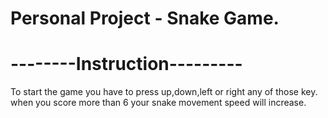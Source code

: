 # Personal Project - Snake Game.

# --------Instruction---------
To start the game you have to press up,down,left or right any of those key.
when you score more than 6 your snake movement speed will increase.

